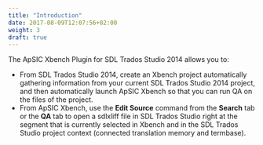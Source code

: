 ```yaml
---
title: "Introduction"
date: 2017-08-09T12:07:56+02:00
weight: 3
draft: true
---
```


The ApSIC Xbench Plugin for SDL Trados Studio 2014 allows you to:

*	From SDL Trados Studio 2014, create an Xbench project 
	automatically gathering information from your current SDL Trados
	Studio 2014 project, and then automatically launch ApSIC Xbench so
	that you can run QA on the files of the project.
*	From ApSIC Xbench, use the **Edit Source** command from the
	**Search** tab or the **QA** tab to open a sdlxliff file in SDL Trados Studio
	right at the segment that is currently selected in Xbench and in the
	SDL Trados Studio project context (connected translation memory
	and termbase).
